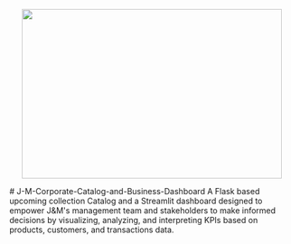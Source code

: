 <p align="center">
  <img width="460" height="300" src="demos_and_images/small logo.png">
</p>
# J-M-Corporate-Catalog-and-Business-Dashboard
A Flask based upcoming collection Catalog and a Streamlit dashboard designed to empower J&amp;M's management team and stakeholders to make informed decisions by visualizing, analyzing, and interpreting KPIs based on products, customers, and transactions data.
